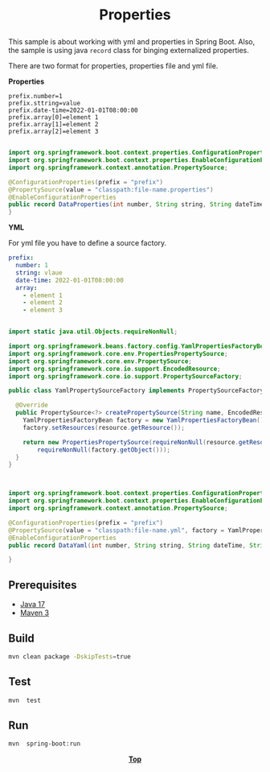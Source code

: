 # <p align="center">Properties</p>

This sample is about working with yml and properties in Spring Boot. Also, the sample is using java `record` class for
binging externalized properties.

There are two format for properties, properties file and yml file.

**Properties**

```properties
prefix.number=1
prefix.sttring=value
prefix.date-time=2022-01-01T08:00:00
prefix.array[0]=element 1
prefix.array[1]=element 2
prefix.array[2]=element 3
```

```java

import org.springframework.boot.context.properties.ConfigurationProperties;
import org.springframework.boot.context.properties.EnableConfigurationProperties;
import org.springframework.context.annotation.PropertySource;

@ConfigurationProperties(prefix = "prefix")
@PropertySource(value = "classpath:file-name.properties")
@EnableConfigurationProperties
public record DataProperties(int number, String string, String dateTime, String[] array) {
}
```

**YML**

For yml file you have to define a source factory.

```yaml
prefix:
  number: 1
  string: vlaue
  date-time: 2022-01-01T08:00:00
  array:
    - element 1
    - element 2
    - element 3
```

```java

import static java.util.Objects.requireNonNull;

import org.springframework.beans.factory.config.YamlPropertiesFactoryBean;
import org.springframework.core.env.PropertiesPropertySource;
import org.springframework.core.env.PropertySource;
import org.springframework.core.io.support.EncodedResource;
import org.springframework.core.io.support.PropertySourceFactory;

public class YamlPropertySourceFactory implements PropertySourceFactory {

  @Override
  public PropertySource<?> createPropertySource(String name, EncodedResource resource) {
    YamlPropertiesFactoryBean factory = new YamlPropertiesFactoryBean();
    factory.setResources(resource.getResource());

    return new PropertiesPropertySource(requireNonNull(resource.getResource().getFilename()),
        requireNonNull(factory.getObject()));
  }
}
```

```java


import org.springframework.boot.context.properties.ConfigurationProperties;
import org.springframework.boot.context.properties.EnableConfigurationProperties;
import org.springframework.context.annotation.PropertySource;

@ConfigurationProperties(prefix = "prefix")
@PropertySource(value = "classpath:file-name.yml", factory = YamlPropertySourceFactory.class)
@EnableConfigurationProperties
public record DataYaml(int number, String string, String dateTime, String[] array) {

}
```

## Prerequisites

* [Java 17](https://www.oracle.com/de/java/technologies/downloads/)
* [Maven 3](https://maven.apache.org/index.html)

## Build

```bash
mvn clean package -DskipTests=true
```

## Test

```bash
mvn  test
```

## Run

```bash
mvn  spring-boot:run
```

**<p align="center"> [Top](#Properties) </p>**
